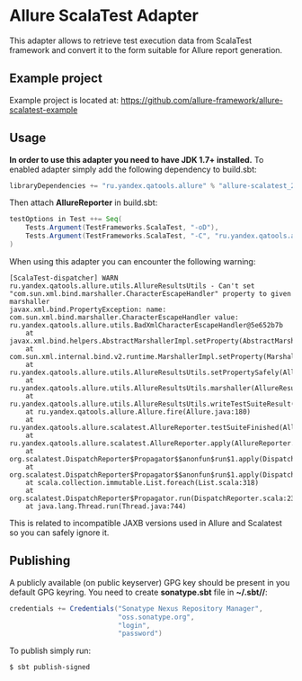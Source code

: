 # Allure ScalaTest Adapter
This adapter allows to retrieve test execution data from ScalaTest framework and convert it to the form suitable for Allure report generation.

## Example project
Example project is located at: https://github.com/allure-framework/allure-scalatest-example

## Usage
**In order to use this adapter you need to have JDK 1.7+ installed.** To enabled adapter simply add the following dependency to build.sbt:
```scala
libraryDependencies += "ru.yandex.qatools.allure" % "allure-scalatest_2.10" % "1.4.0-SNAPSHOT"
```

Then attach **AllureReporter** in build.sbt:
```scala
testOptions in Test ++= Seq(
    Tests.Argument(TestFrameworks.ScalaTest, "-oD"),
    Tests.Argument(TestFrameworks.ScalaTest, "-C", "ru.yandex.qatools.allure.scalatest.AllureReporter")
)
```
When using this adapter you can encounter the following warning:
```
[ScalaTest-dispatcher] WARN ru.yandex.qatools.allure.utils.AllureResultsUtils - Can't set "com.sun.xml.bind.marshaller.CharacterEscapeHandler" property to given marshaller
javax.xml.bind.PropertyException: name: com.sun.xml.bind.marshaller.CharacterEscapeHandler value: ru.yandex.qatools.allure.utils.BadXmlCharacterEscapeHandler@5e652b7b
	at javax.xml.bind.helpers.AbstractMarshallerImpl.setProperty(AbstractMarshallerImpl.java:358)
	at com.sun.xml.internal.bind.v2.runtime.MarshallerImpl.setProperty(MarshallerImpl.java:527)
	at ru.yandex.qatools.allure.utils.AllureResultsUtils.setPropertySafely(AllureResultsUtils.java:199)
	at ru.yandex.qatools.allure.utils.AllureResultsUtils.marshaller(AllureResultsUtils.java:171)
	at ru.yandex.qatools.allure.utils.AllureResultsUtils.writeTestSuiteResult(AllureResultsUtils.java:148)
	at ru.yandex.qatools.allure.Allure.fire(Allure.java:180)
	at ru.yandex.qatools.allure.scalatest.AllureReporter.testSuiteFinished(AllureReporter.scala:74)
	at ru.yandex.qatools.allure.scalatest.AllureReporter.apply(AllureReporter.scala:46)
	at org.scalatest.DispatchReporter$Propagator$$anonfun$run$1.apply(DispatchReporter.scala:240)
	at org.scalatest.DispatchReporter$Propagator$$anonfun$run$1.apply(DispatchReporter.scala:239)
	at scala.collection.immutable.List.foreach(List.scala:318)
	at org.scalatest.DispatchReporter$Propagator.run(DispatchReporter.scala:239)
	at java.lang.Thread.run(Thread.java:744)
```
This is related to incompatible JAXB versions used in Allure and Scalatest so you can safely ignore it.

## Publishing
A publicly available (on public keyserver) GPG key should be present in you default GPG keyring. You need to create **sonatype.sbt** file in **~/.sbt/<sbt-version>/**:
```scala
credentials += Credentials("Sonatype Nexus Repository Manager",
                           "oss.sonatype.org",
                           "login",
                           "password")
```
To publish simply run:
```bash
$ sbt publish-signed
```